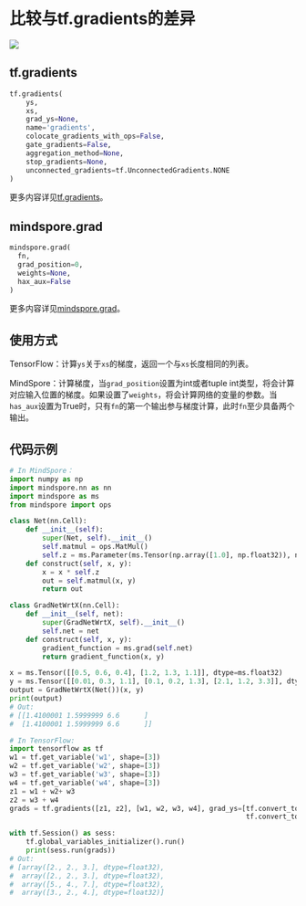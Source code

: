 # 比较与tf.gradients的差异

<a href="https://gitee.com/mindspore/docs/blob/r2.1/docs/mindspore/source_zh_cn/note/api_mapping/tensorflow_diff/grad.md" target="_blank"><img src="https://mindspore-website.obs.cn-north-4.myhuaweicloud.com/website-images/r2.1/resource/_static/logo_source.png"></a>

## tf.gradients

```python
tf.gradients(
    ys,
    xs,
    grad_ys=None,
    name='gradients',
    colocate_gradients_with_ops=False,
    gate_gradients=False,
    aggregation_method=None,
    stop_gradients=None,
    unconnected_gradients=tf.UnconnectedGradients.NONE
)
```

更多内容详见[tf.gradients](https://www.tensorflow.org/versions/r1.15/api_docs/python/tf/gradients)。

## mindspore.grad

```python
mindspore.grad(
  fn,
  grad_position=0,
  weights=None,
  hax_aux=False
)
```

更多内容详见[mindspore.grad](https://mindspore.cn/docs/zh-CN/r2.1/api_python/mindspore/mindspore.grad.html)。

## 使用方式

TensorFlow：计算`ys`关于`xs`的梯度，返回一个与`xs`长度相同的列表。

MindSpore：计算梯度，当`grad_position`设置为int或者tuple int类型，将会计算对应输入位置的梯度。如果设置了`weights`，将会计算网络的变量的参数。当`has_aux`设置为True时，只有`fn`的第一个输出参与梯度计算，此时`fn`至少具备两个输出。

## 代码示例

```python
# In MindSpore：
import numpy as np
import mindspore.nn as nn
import mindspore as ms
from mindspore import ops

class Net(nn.Cell):
    def __init__(self):
        super(Net, self).__init__()
        self.matmul = ops.MatMul()
        self.z = ms.Parameter(ms.Tensor(np.array([1.0], np.float32)), name='z')
    def construct(self, x, y):
        x = x * self.z
        out = self.matmul(x, y)
        return out

class GradNetWrtX(nn.Cell):
    def __init__(self, net):
        super(GradNetWrtX, self).__init__()
        self.net = net
    def construct(self, x, y):
        gradient_function = ms.grad(self.net)
        return gradient_function(x, y)

x = ms.Tensor([[0.5, 0.6, 0.4], [1.2, 1.3, 1.1]], dtype=ms.float32)
y = ms.Tensor([[0.01, 0.3, 1.1], [0.1, 0.2, 1.3], [2.1, 1.2, 3.3]], dtype=ms.float32)
output = GradNetWrtX(Net())(x, y)
print(output)
# Out:
# [[1.4100001 1.5999999 6.6      ]
#  [1.4100001 1.5999999 6.6      ]]

# In TensorFlow:
import tensorflow as tf
w1 = tf.get_variable('w1', shape=[3])
w2 = tf.get_variable('w2', shape=[3])
w3 = tf.get_variable('w3', shape=[3])
w4 = tf.get_variable('w4', shape=[3])
z1 = w1 + w2+ w3
z2 = w3 + w4
grads = tf.gradients([z1, z2], [w1, w2, w3, w4], grad_ys=[tf.convert_to_tensor([2.,2.,3.]),
                                                          tf.convert_to_tensor([3.,2.,4.])])

with tf.Session() as sess:
    tf.global_variables_initializer().run()
    print(sess.run(grads))
# Out:
# [array([2., 2., 3.], dtype=float32),
#  array([2., 2., 3.], dtype=float32),
#  array([5., 4., 7.], dtype=float32),
#  array([3., 2., 4.], dtype=float32)]
```
